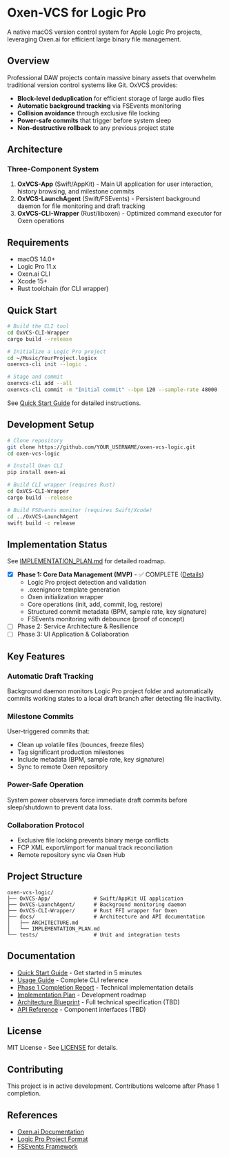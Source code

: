 # Oxen-VCS for Logic Pro

A native macOS version control system for Apple Logic Pro projects, leveraging Oxen.ai for efficient large binary file management.

## Overview

Professional DAW projects contain massive binary assets that overwhelm traditional version control systems like Git. OxVCS provides:

- **Block-level deduplication** for efficient storage of large audio files
- **Automatic background tracking** via FSEvents monitoring
- **Collision avoidance** through exclusive file locking
- **Power-safe commits** that trigger before system sleep
- **Non-destructive rollback** to any previous project state

## Architecture

### Three-Component System

1. **OxVCS-App** (Swift/AppKit) - Main UI application for user interaction, history browsing, and milestone commits
2. **OxVCS-LaunchAgent** (Swift/FSEvents) - Persistent background daemon for file monitoring and draft tracking
3. **OxVCS-CLI-Wrapper** (Rust/liboxen) - Optimized command executor for Oxen operations

## Requirements

- macOS 14.0+
- Logic Pro 11.x
- Oxen.ai CLI
- Xcode 15+
- Rust toolchain (for CLI wrapper)

## Quick Start

```bash
# Build the CLI tool
cd OxVCS-CLI-Wrapper
cargo build --release

# Initialize a Logic Pro project
cd ~/Music/YourProject.logicx
oxenvcs-cli init --logic .

# Stage and commit
oxenvcs-cli add --all
oxenvcs-cli commit -m "Initial commit" --bpm 120 --sample-rate 48000
```

See [Quick Start Guide](docs/QUICKSTART.md) for detailed instructions.

## Development Setup

```bash
# Clone repository
git clone https://github.com/YOUR_USERNAME/oxen-vcs-logic.git
cd oxen-vcs-logic

# Install Oxen CLI
pip install oxen-ai

# Build CLI wrapper (requires Rust)
cd OxVCS-CLI-Wrapper
cargo build --release

# Build FSEvents monitor (requires Swift/Xcode)
cd ../OxVCS-LaunchAgent
swift build -c release
```

## Implementation Status

See [IMPLEMENTATION_PLAN.md](docs/IMPLEMENTATION_PLAN.md) for detailed roadmap.

- [x] **Phase 1: Core Data Management (MVP)** - ✅ COMPLETE ([Details](docs/PHASE1_COMPLETE.md))
  - Logic Pro project detection and validation
  - .oxenignore template generation
  - Oxen initialization wrapper
  - Core operations (init, add, commit, log, restore)
  - Structured commit metadata (BPM, sample rate, key signature)
  - FSEvents monitoring with debounce (proof of concept)
- [ ] Phase 2: Service Architecture & Resilience
- [ ] Phase 3: UI Application & Collaboration

## Key Features

### Automatic Draft Tracking
Background daemon monitors Logic Pro project folder and automatically commits working states to a local draft branch after detecting file inactivity.

### Milestone Commits
User-triggered commits that:
- Clean up volatile files (bounces, freeze files)
- Tag significant production milestones
- Include metadata (BPM, sample rate, key signature)
- Sync to remote Oxen repository

### Power-Safe Operation
System power observers force immediate draft commits before sleep/shutdown to prevent data loss.

### Collaboration Protocol
- Exclusive file locking prevents binary merge conflicts
- FCP XML export/import for manual track reconciliation
- Remote repository sync via Oxen Hub

## Project Structure

```
oxen-vcs-logic/
├── OxVCS-App/              # Swift/AppKit UI application
├── OxVCS-LaunchAgent/      # Background monitoring daemon
├── OxVCS-CLI-Wrapper/      # Rust FFI wrapper for Oxen
├── docs/                   # Architecture and API documentation
│   ├── ARCHITECTURE.md
│   └── IMPLEMENTATION_PLAN.md
└── tests/                  # Unit and integration tests
```

## Documentation

- [Quick Start Guide](docs/QUICKSTART.md) - Get started in 5 minutes
- [Usage Guide](OxVCS-CLI-Wrapper/USAGE.md) - Complete CLI reference
- [Phase 1 Completion Report](docs/PHASE1_COMPLETE.md) - Technical implementation details
- [Implementation Plan](docs/IMPLEMENTATION_PLAN.md) - Development roadmap
- [Architecture Blueprint](docs/ARCHITECTURE.md) - Full technical specification (TBD)
- [API Reference](docs/API.md) - Component interfaces (TBD)

## License

MIT License - See [LICENSE](LICENSE) for details.

## Contributing

This project is in active development. Contributions welcome after Phase 1 completion.

## References

- [Oxen.ai Documentation](https://docs.oxen.ai/)
- [Logic Pro Project Format](https://www.loc.gov/preservation/digital/formats/fdd/fdd000640.shtml)
- [FSEvents Framework](https://developer.apple.com/documentation/coreservices/file_system_events)
